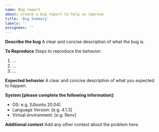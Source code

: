 ```yaml
---
name: Bug report
about: Create a bug report to help us improve
title: 'Bug Summary'
labels: ''
assignees: ''
---
```


**Describe the bug**
A clear and concise description of what the bug is.

**To Reproduce**
Steps to reproduce the behavior:
1. ...
2. ...
3. ...

**Expected behavior**
A clear and concise description of what you expected to happen.

**System [please complete the following information]:**
 - OS: e.g. [Ubuntu 20.04]
 - Language Version: [e.g. 4.1.3]
 - Virtual environment: [e.g. Renv]

**Additional context**
Add any other context about the problem here.